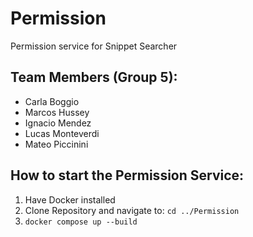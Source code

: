 # Permission
Permission service for Snippet Searcher

## Team Members (Group 5):
- Carla Boggio 
- Marcos Hussey
- Ignacio Mendez
- Lucas Monteverdi
- Mateo Piccinini

## How to start the Permission Service:


1. Have Docker installed
2. Clone Repository and navigate to: `cd ../Permission`
3. `docker compose up --build`

